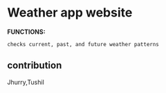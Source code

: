 # Weather app website
**FUNCTIONS:**

```
checks current, past, and future weather patterns
```

## contribution 
Jhurry,Tushil

